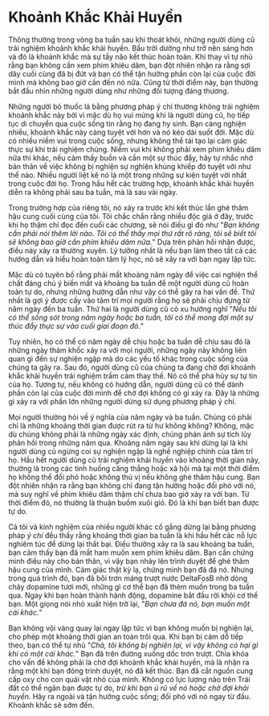# Khoảnh Khắc Khải Huyền

Thông thường trong vòng ba tuần sau khi thoát khỏi, những người dùng cũ trải nghiệm khoảnh khắc khải huyền. Bầu trời dường như trở nên sáng hơn và đó là khoảnh khắc mà sự tẩy não kết thúc hoàn toàn. Khi thay vì tự nhủ rằng bạn không cần xem phim khiêu dâm, bạn đột nhiên nhận ra rằng sợi dây cuối cùng đã bị đứt và bạn có thể tận hưởng phần còn lại của cuộc đời mình mà không bao giờ cần đến nó nữa. Cũng từ thời điểm này, bạn thường bắt đầu nhìn những người dùng như những đối tượng đáng thương.

Những người bỏ thuốc lá bằng phương pháp ý chí thường không trải nghiệm khoảnh khắc này bởi vì mặc dù họ vui mừng khi là người dùng cũ, họ tiếp tục di chuyển qua cuộc sống tin rằng họ đang hy sinh. Bạn càng nghiện nhiều, khoảnh khắc này càng tuyệt vời hơn và nó kéo dài suốt đời. Mặc dù có nhiều niềm vui trong cuộc sống, nhưng không thể tái tạo lại cảm giác thực sự khi trải nghiệm chúng. Niềm vui khi không phải xem phim khiêu dâm nữa thì khác, nếu cảm thấy buồn và cần một sự thúc đẩy, hãy tự nhắc nhở bản thân về việc không bị nghiện sự nghiện khủng khiếp đó tuyệt vời như thế nào. Nhiều người liệt kê nó là một trong những sự kiện tuyệt vời nhất trong cuộc đời họ. Trong hầu hết các trường hợp, khoảnh khắc khải huyền diễn ra không phải sau ba tuần, mà là sau vài ngày.

Trong trường hợp của riêng tôi, nó xảy ra trước khi kết thúc lần ghé thăm hậu cung cuối cùng của tôi. Tôi chắc chắn rằng nhiều độc giả ở đây, trước khi họ thậm chí đọc đến cuối các chương, sẽ nói điều gì đó như "*Bạn không cần phải nói thêm lời nào. Tôi có thể thấy mọi thứ rất rõ ràng, tôi sẽ biết tôi sẽ không bao giờ cần phim khiêu dâm nữa.*" Dựa trên phản hồi nhận được, điều này xảy ra thường xuyên. Lý tưởng nhất là nếu bạn làm theo tất cả các hướng dẫn và hiểu hoàn toàn tâm lý học, nó sẽ xảy ra với bạn ngay lập tức.

Mặc dù có tuyên bố rằng phải mất khoảng năm ngày để việc cai nghiện thể chất đáng chú ý biến mất và khoảng ba tuần để một người dùng cũ hoàn toàn tự do, nhưng những hướng dẫn như vậy có thể gây ra hai vấn đề. Thứ nhất là gợi ý được cấy vào tâm trí mọi người rằng họ sẽ phải chịu đựng từ năm ngày đến ba tuần. Thứ hai là người dùng cũ có xu hướng nghĩ "*Nếu tôi có thể sống sót trong năm ngày hoặc ba tuần, tôi có thể mong đợi một sự thúc đẩy thực sự vào cuối giai đoạn đó.*"

Tuy nhiên, họ có thể có năm ngày dễ chịu hoặc ba tuần dễ chịu sau đó là những ngày thảm khốc xảy ra với mọi người, những ngày này không liên quan gì đến sự nghiện ngập mà do các yếu tố khác trong cuộc sống của chúng ta gây ra. Sau đó, người dùng cũ của chúng ta đang chờ đợi khoảnh khắc khải huyền trải nghiệm trầm cảm thay thế. Nó có thể phá hủy sự tự tin của họ. Tương tự, nếu không có hướng dẫn, người dùng cũ có thể dành phần còn lại của cuộc đời mình để chờ đợi không có gì xảy ra. Đây là những gì xảy ra với phần lớn những người dừng sử dụng phương pháp ý chí.

Mọi người thường hỏi về ý nghĩa của năm ngày và ba tuần. Chúng có phải chỉ là những khoảng thời gian được rút ra từ hư không không? Không, mặc dù chúng không phải là những ngày xác định, chúng phản ánh sự tích lũy phản hồi trong những năm qua. Khoảng năm ngày sau khi dừng lại là khi người dùng cũ ngừng coi sự nghiện ngập là nghề nghiệp chính của tâm trí họ. Hầu hết người dùng cũ trải nghiệm khải huyền vào khoảng thời gian này, thường là trong các tình huống căng thẳng hoặc xã hội mà tại một thời điểm họ không thể đối phó hoặc không thú vị nếu không ghé thăm hậu cung. Bạn đột nhiên nhận ra rằng bạn không chỉ đang tận hưởng hoặc đối phó với nó, mà suy nghĩ về phim khiêu dâm thậm chí chưa bao giờ xảy ra với bạn. Từ thời điểm đó, nó thường là thuận buồm xuôi gió. Đó là khi bạn biết bạn được tự do.

Cả tôi và kinh nghiệm của nhiều người khác cố gắng dừng lại bằng phương pháp *ý chí* đều thấy rằng khoảng thời gian ba tuần là khi hầu hết các nỗ lực nghiêm túc để dừng lại thất bại. Điều thường xảy ra là sau khoảng ba tuần, bạn cảm thấy bạn đã mất ham muốn xem phim khiêu dâm. Bạn cần chứng minh điều này cho bản thân, vì vậy bạn nhảy lên trình duyệt để ghé thăm hậu cung của mình. Cảm giác thật kỳ lạ, chứng minh bạn đã đá nó. Nhưng trong quá trình đó, bạn đã bôi trơn máng trượt nước DeltaFosB nhờ dòng chảy dopamine tươi mới, những gì cơ thể bạn đã thèm muốn trong ba tuần qua. Ngay khi bạn hoàn thành hành động, dopamine bắt đầu rời khỏi cơ thể bạn. Một giọng nói nhỏ xuất hiện trở lại, "*Bạn chưa đá nó, bạn muốn một cái khác.*"

Bạn không vội vàng quay lại ngay lập tức vì bạn không muốn bị nghiện lại, cho phép một khoảng thời gian an toàn trôi qua. Khi bạn bị cám dỗ tiếp theo, bạn có thể tự nhủ "*Chà, tôi không bị nghiện lại, vì vậy không có hại gì khi có một cái khác.*" Bạn đã trên đường xuống dốc trơn trượt. Chìa khóa cho vấn đề không phải là chờ đợi khoảnh khắc khải huyền, mà là nhận ra rằng một khi bạn đóng trình duyệt, nó đã kết thúc. Bạn đã cắt nguồn cung cấp oxy cho con quái vật nhỏ của mình. Không có lực lượng nào trên Trái đất có thể ngăn bạn được tự do, *trừ khi bạn ủ rũ về nó hoặc chờ đợi khải huyền.* Hãy ra ngoài và tận hưởng cuộc sống; đối phó với nó ngay từ đầu. Khoảnh khắc sẽ sớm đến.
